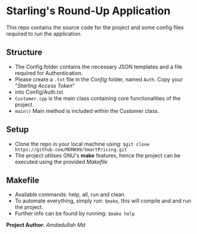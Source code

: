 # Starling's Round-Up Application
This repo contains the source code for the project and some config files required to run the application.

## Structure 
- The Config folder contains the necessary JSON templates and a file required for Authentication.
- Please create a `.txt` file in the *Config* folder, named `Auth`. Copy your "*Starling Access Token*" 
- into Config/Auth.txt
- `Customer.cpp` is the main class containing core functionalities of the project.  
- `main()` Main method is included within the Customer class. 

## Setup
- Clone the repo in your local machine using: `$git clone https://github.com/MDMA99/SmartPricing.git`
- The project utilises GNU's **make** features, hence the project can be executed using the provided *Makefile*

## Makefile
- Available commands: help, all, run and clean.
- To automate everything, simply run: `$make`, this will compile and and run the project.
- Further info can be found by running: `$make help`

**Project Author**: *Amdadullah Md*
